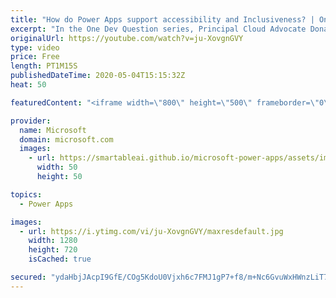 ```yaml
---
title: "How do Power Apps support accessibility and Inclusiveness? | One Dev Question: Dona Sarkar"
excerpt: "In the One Dev Question series, Principal Cloud Advocate Dona Sarkar explains how Power Apps supports accessibility and inclusiveness.   For more information, visit: https://docs.microsoft.com/powerapps/maker/canvas-apps/accessible-apps/?WT.mc_id=onedevquestion-c9-donasa  Try Azure for free: https://aka.ms/TryAzure7"
originalUrl: https://youtube.com/watch?v=ju-XovgnGVY
type: video
price: Free
length: PT1M15S
publishedDateTime: 2020-05-04T15:15:32Z
heat: 50

featuredContent: "<iframe width=\"800\" height=\"500\" frameborder=\"0\" src=\"https://www.youtube.com/embed/ju-XovgnGVY\" allow=\"accelerometer; autoplay; encrypted-media; gyroscope; picture-in-picture\" allowfullscreen></iframe>"

provider:
  name: Microsoft
  domain: microsoft.com
  images:
    - url: https://smartableai.github.io/microsoft-power-apps/assets/images/organizations/microsoft.com-50x50.jpg
      width: 50
      height: 50

topics:
  - Power Apps

images:
  - url: https://i.ytimg.com/vi/ju-XovgnGVY/maxresdefault.jpg
    width: 1280
    height: 720
    isCached: true

secured: "ydaHbjJAcpI9GfE/COg5KdoU0Vjxh6c7FMJ1gP7+f8/m+Nc6GvuWxHWnzLiT7eNh8i/tsbi2S7Ly0MyjJuaCkjhw46jt9OLQw3O+ilkDjVQjxKlDq61SAlmMej2yS43NXjkxZZJvX4IzK2fMvbhBFytcc8YR8RxXHNQ+LRh0Cohbpkc5+QUGzTgQZkHO1IRH8MgEHEbuM643OJKF0om4YAHdEK0U9CiIBnq6Z9ELWrFT3fTtec3zUc/uk/tV7X7BCgUEKoXCTC/FBkDGqIyCKTeZ3PxqLr2YnfxLijMol/odhvFgUsftPgxlm3th+rW3/3sM76aFUGy9LzuilaTU1fsByChbcIQfgjnjddnKVeth/68X1MMghpEHNcRKny8R45h+vtOAql99XR0pB/FddYQeLV8b1ayGlWh2Zx88DpY=;5zTGzLByxDWKYp/SKMGz5Q=="
---
```


